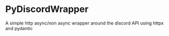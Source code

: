 # PyDiscordWrapper
A simple http async/non async wrapper around the discord API using httpx and pydantic
